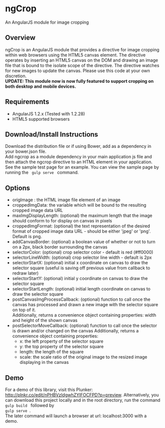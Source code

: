 # ngCrop

An AngularJS module for image cropping

## Overview

ngCrop is an AngularJS module that provides a directive for image cropping within web browsers using the HTML5 canvas element.
The directive operates by inserting an HTML5 canvas on the DOM and drawing an image file that is bound to the isolate scope
of the directive.  The directive watches for new images to update the canvas.  Please use this code at your own discretion.
<br><b>UPDATE: This module now is now fully featured to support cropping on both desktop and mobile devices.</b>

## Requirements

* AngularJS 1.2.x (Tested with 1.2.28)
* HTML5 supported browsers

## Download/Install Instructions
Download the distribution file or if using Bower, add as a dependency in your bower.json file.  
Add ngcrop as a module dependency in your main application js file and then attach the ngcrop directive to an HTML element in your application.  
See the sample test page for an example.  You can view the sample page by running the <code> gulp serve </code> command.

## Options

* origImage : the HTML image file element of an image
* croppedImgData: the variable which will be bound to the resulting cropped image data URL
* maxImgDisplayLength: (optional) the maximum length that the image should conform to for display on canvas in pixels
* croppedImgFormat: (optional) the text representation of the desired format of cropped image data URL - should be either 'jpeg' or 'png'. Default is png.
* addCanvasBorder: (optional) a boolean value of whether or not to turn on a 2px, black border surrounding the canvas
* selectorColor: (optional) crop selector color - default is red (#ff0000)
* selectorLineWidth: (optional) crop selector line width - default is 2px
* selectorStartX: (optional) initial x coordinate on canvas to draw the selector square (useful is saving off previous value from callback to redraw later)
* selectorStartY: (optional) initial y coordinate on canvas to draw the selector square
* selectorStartLength: (optional) initial length coordinate on canvas to draw the selector square
* postCanvasImgProcessCallback: (optional) function to call once the canvas has processed and drawn a new image with the selector square on top of it.<br>
 Additionally, returns a convenience object containing properties: width and height of the shown canvas
* postSelectorMoveCallback: (optional) function to call once the selector is drawn and/or changed on the canvas 
 Additionally, returns a convenience object containing properties:<br>
 	* x: the left property of the selector square<br>
 	* y: the top property of the selector square<br>
 	* length: the length of the square<br>
 	* scale: the scale ratio of the original image to the resized image displaying in the canvas

## Demo

For a demo of this library, visit this Plunker: http://plnkr.co/edit/nPHBVzIdgwhZYlFOCFPD?p=preview.
Alternatively, you can download this project locally and in the root directory, run the command <code> gulp build </code> followed by <code> gulp serve </code>.  
The later command will launch a browser at url: localhost:3000 with a demo.